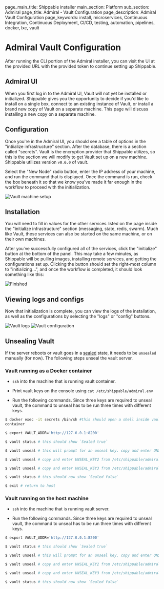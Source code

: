 page_main_title: Shippable installer
main_section: Platform
sub_section: Admiral
page_title: Admiral - Vault Configuration
page_description: Admiral Vault Configuration
page_keywords: install, microservices, Continuous Integration, Continuous Deployment, CI/CD, testing, automation, pipelines, docker, lxc, vault

# Admiral Vault Configuration
After running the CLI portion of the Admiral installer, you can visit the UI at the provided URL with the provided token to continue setting up Shippable.

## Admiral UI
When you first log in to the Admiral UI, Vault will not yet be installed or initialized.  Shippable gives you the opportunity to decide if you'd like to install on a single box, connect to an existing instance of Vault, or install a brand new copy of Vault on a separate machine.  This page will discuss installing a new copy on a separate machine.

## Configuration

Once you're in the Admiral UI, you should see a table of options in the "intiialize infrastructure" section.  After the database, there is a section called "secrets".  Vault is the encryption provider that Shippable utilizes, so this is the section we will modify to get Vault set up on a new machine.  Shippable utilizes version `v0.6.0` of vault.

Select the "New Node" radio button, enter the IP address of your machine, and run the command that is displayed.  Once the command is run, check the box beneath it so that we know you've made it far enough in the workflow to proceed with the initialization.

<img src="../../images/platform/admiral/admiral-vault-ui-setup.png" alt="Vault machine setup">

## Installation

You will need to fill in values for the other services listed on the page inside the "initialize infrastructure" section (messaging, state, redis, swarm).  Much like Vault, these services can also be started on the same machine, or on their own machines.

After you've successfully configured all of the services, click the "initialize" button at the bottom of the panel.  This may take a few minutes, as Shippable will be pulling images, installing remote services, and getting the configurations set up.  Clicking the button should set the right-most column to "initializing...", and once the workflow is completed, it should look something like this:

<img src="../../images/platform/admiral/admiral-vault-initialized.png" alt="Finished">

##  Viewing logs and configs

Now that initialization is complete, you can view the logs of the installation, as well as the configurations by selecting the "logs" or "config" buttons.

<img src="../../images/platform/admiral/admiral-vault-logs.png" alt="Vault logs">

<img src="../../images/platform/admiral/admiral-vault-config.png" alt="Vault configuration">


## Unsealing Vault

If the server reboots or vault goes in a [sealed](https://www.vaultproject.io/docs/concepts/seal.html) state, it needs to be
`unsealed` manually (for now). The following steps unseal the vault server.

### Vault running as a Docker container
- `ssh` into the machine that is running vault container.

- Print vault keys on the console using `cat /etc/shippable/admiral.env`

- Run the following commands. Since three keys are required to
  unseal vault, the command to unseal has to be run three times with different
  keys.

```bash
$ docker exec -it secrets /bin/sh #this should open a shell inside vault
container

$ export VAULT_ADDR='http://127.0.0.1:8200'

$ vault status # this should show `Sealed true`

$ vault unseal # this will prompt for an unseal key. copy and enter UNSEAL_KEY1 from /etc/shippable/admiral.env

$ vault unseal # copy and enter UNSEAL_KEY2 from /etc/shippable/admiral.env

$ vault unseal # copy and enter UNSEAL_KEY3 from /etc/shippable/admiral.env

$ vault status # this should now show `Sealed false`

$ exit # return to host
```

### Vault running on the host machine
- `ssh` into the machine that is running vault server.

- Run the following commands. Since three keys are required to
  unseal vault, the command to unseal has to be run three times with different
  keys.

```bash
$ export VAULT_ADDR='http://127.0.0.1:8200'

$ vault status # this should show `Sealed true`

$ vault unseal # this will prompt for an unseal key. copy and enter UNSEAL_KEY1 from /etc/shippable/admiral.env

$ vault unseal # copy and enter UNSEAL_KEY2 from /etc/shippable/admiral.env

$ vault unseal # copy and enter UNSEAL_KEY3 from /etc/shippable/admiral.env

$ vault status # this should now show `Sealed false`
```
